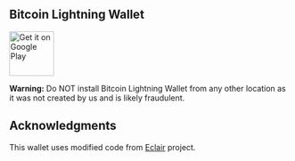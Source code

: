 Bitcoin Lightning Wallet
------------------------

<a href="https://play.google.com/store/apps/details?id=com.lightning.walletapp"><img alt="Get it on Google Play" src="https://play.google.com/intl/en_us/badges/images/apps/en-play-badge.png" height="80pt"/></a>

**Warning:** Do NOT install Bitcoin Lightning Wallet from any other location as it was not created by us and is likely fraudulent.


## Acknowledgments

This wallet uses modified code from [Eclair](https://github.com/ACINQ/eclair) project.
